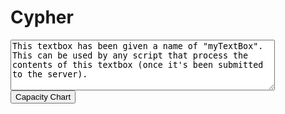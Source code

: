 # Cypher
<script>
function myFunction()
{
    var tB=document.getElementById("myTextBox");
    tB.innerHTML = "mohteurfkalca";
}
</script>
<textarea name="myTextBox" cols="50" rows="5">
This textbox has been given a name of "myTextBox". This can be used by any script that process the contents of this textbox (once it's been submitted to the server).
</textarea>
<input type="button" value="Capacity Chart" onclick="myFunction();">
